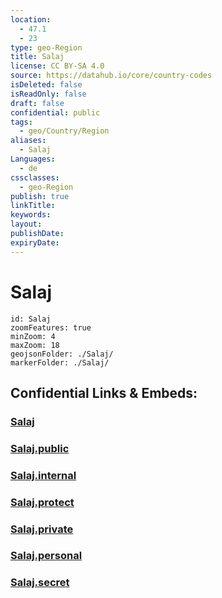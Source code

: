 ```yaml
---
location:
  - 47.1
  - 23
type: geo-Region
title: Salaj
license: CC BY-SA 4.0
source: https://datahub.io/core/country-codes
isDeleted: false
isReadOnly: false
draft: false
confidential: public
tags:
  - geo/Country/Region
aliases:
  - Salaj
Languages:
  - de
cssclasses:
  - geo-Region
publish: true
linkTitle:
keywords:
layout:
publishDate:
expiryDate:
---
```


# Salaj

```leaflet
id: Salaj
zoomFeatures: true 
minZoom: 4 
maxZoom: 18
geojsonFolder: ./Salaj/
markerFolder: ./Salaj/
```


## Confidential Links & Embeds: 

### [Salaj](/_Standards/Earth/Continent/Europe/Europe~East/Romania/Regions~Romania/Romania~Nord-Vest/Salaj.md) 

### [Salaj.public](/_public/Earth/Continent/Europe/Europe~East/Romania/Regions~Romania/Romania~Nord-Vest/Salaj.public.md) 

### [Salaj.internal](/_internal/Earth/Continent/Europe/Europe~East/Romania/Regions~Romania/Romania~Nord-Vest/Salaj.internal.md) 

### [Salaj.protect](/_protect/Earth/Continent/Europe/Europe~East/Romania/Regions~Romania/Romania~Nord-Vest/Salaj.protect.md) 

### [Salaj.private](/_private/Earth/Continent/Europe/Europe~East/Romania/Regions~Romania/Romania~Nord-Vest/Salaj.private.md) 

### [Salaj.personal](/_personal/Earth/Continent/Europe/Europe~East/Romania/Regions~Romania/Romania~Nord-Vest/Salaj.personal.md) 

### [Salaj.secret](/_secret/Earth/Continent/Europe/Europe~East/Romania/Regions~Romania/Romania~Nord-Vest/Salaj.secret.md)

